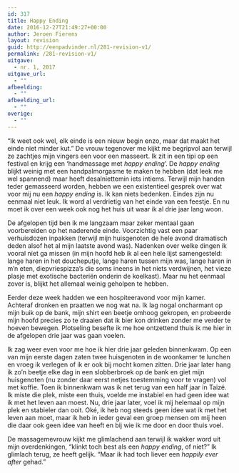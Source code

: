 ```yaml
---
id: 317
title: Happy Ending
date: 2016-12-27T21:49:27+00:00
author: Jeroen Fierens
layout: revision
guid: http://eenpadvinder.nl/281-revision-v1/
permalink: /281-revision-v1/
uitgave:
  - nr. 1, 2017
uitgave_url:
  - ""
afbeelding:
  - ""
afbeelding_url:
  - ""
overige:
  - ""
---
```

“Ik weet ook wel, elk einde is een nieuw begin enzo, maar dat maakt het einde niet minder kut.” De vrouw tegenover me kijkt me begripvol aan terwijl ze zachtjes mijn vingers een voor een masseert. Ik zit in een tipi op een festival en krijg een ‘handmassage met *happy ending*’. De *happy ending* blijkt weinig met een handpalmorgasme te maken te hebben (dat leek me wel spannend) maar heeft desalniettemin iets intiems. Terwijl mijn handen teder gemasseerd worden, hebben we een existentieel gesprek over wat voor mij nu een *happy ending* is. Ik kan niets bedenken. Eindes zijn nu eenmaal niet leuk. Ik word al verdrietig van het einde van een feestje. En nu moet ik over een week ook nog het huis uit waar ik al drie jaar lang woon.

De afgelopen tijd ben ik me langzaam maar zeker mentaal gaan voorbereiden op het naderende einde. Voorzichtig vast een paar verhuisdozen inpakken (terwijl mijn huisgenoten de hele avond dramatisch deden alsof het al mijn laatste avond was). Nadenken over welke dingen ik vooral níet ga missen (in mijn hoofd heb ik al een hele lijst samengesteld: lange haren in het doucheputje, lange haren tussen mijn was, lange haren in m’n eten, diepvriespizza’s die soms ineens in het niets verdwijnen, het vieze plasje met exotische bacteriën onderin de koelkast). Maar nu het eenmaal zover is, blijkt het allemaal weinig geholpen te hebben. 

Eerder deze week hadden we een hospiteeravond voor mijn kamer. Achteraf dronken en praatten we nog wat na. Ik lag nogal oncharmant op mijn buik op de bank, mijn shirt een beetje omhoog gekropen, en probeerde mijn hoofd precies zo te draaien dat ik bier kon drinken zonder me verder te hoeven bewegen. Plotseling besefte ik me hoe ontzettend thuis ik me hier in de afgelopen drie jaar was gaan voelen. 

Ik zag weer even voor me hoe ik hier drie jaar geleden binnenkwam. Op een van mijn eerste dagen zaten twee huisgenoten in de woonkamer te lunchen en vroeg ik verlegen of ik er ook bij mocht komen zitten. Drie jaar later hang ik zo’n beetje elke dag in een slobberbroek op de bank en giet mijn huisgenoten (nu zonder daar eerst netjes toestemming voor te vragen) vol met koffie. Toen ik binnenkwam was ik net terug van een half jaar in Taizé. Ik miste die plek, miste een thuis, voelde me instabiel en had geen idee wat ik met het leven aan moest. Nu, drie jaar later, voel ik mij helemaal op mijn plek en stabieler dan ooit. Oké, ik heb nog steeds geen idee wat ik met het leven aan moet, maar ik heb in ieder geval een groep mensen om mij heen die daar ook geen idee van heeft en bij wie ik me door en door thuis voel.

De massagemevrouw kijkt me glimlachend aan terwijl ik wakker word uit mijn overdenkingen, “klinkt toch best als een *happy ending*, of niet?” Ik glimlach terug, ze heeft gelijk. “Maar ik had toch liever een *happily ever after* gehad.”